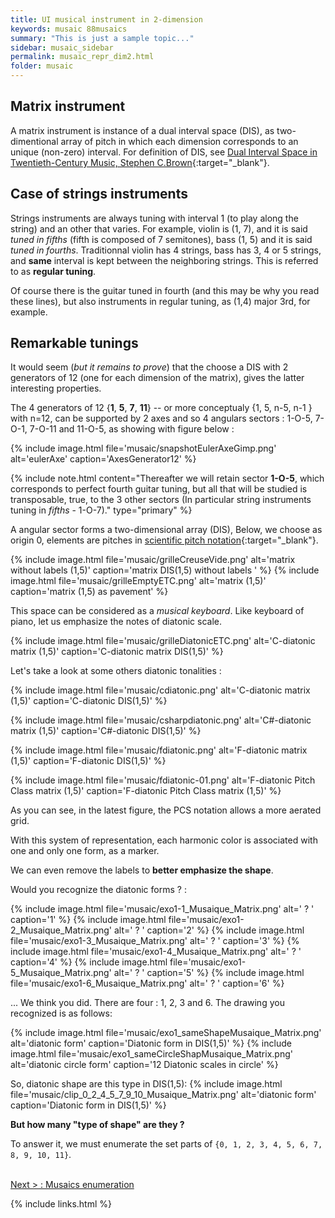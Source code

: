 ```yaml
---
title: UI musical instrument in 2-dimension
keywords: musaic 88musaics
summary: "This is just a sample topic..."
sidebar: musaic_sidebar
permalink: musaic_repr_dim2.html
folder: musaic
---
```



## Matrix instrument

A matrix instrument is instance of a dual interval space (DIS), as two-dimentional array of pitch in which each dimension corresponds to an unique (non-zero) interval. For definition of DIS, see [Dual Interval Space in Twentieth-Century Music, Stephen C.Brown](http://mts.oxfordjournals.org/content/25/1/35.abstract){:target="_blank"}.


## Case of strings instruments

Strings instruments are always tuning with interval 1 (to play along the string) and an other that varies. For example, violin is (1, 7), and it is said *tuned in fifths* (fifth is composed of 7 semitones), bass (1, 5) and it is said *tuned in fourths*. Traditionnal violin has 4 strings, bass has 3, 4 or 5 strings, and **same** interval is kept between the neighboring strings. This is referred to as **regular tuning**.

Of course there is the guitar tuned in fourth (and this may be why you read these lines), but also instruments in regular tuning, as (1,4) major 3rd, for example.

## Remarkable tunings

It would seem (*but it remains to prove*) that the choose a DIS with 2 generators of 12 (one for each dimension of the matrix), gives the latter interesting properties.

The 4 generators of 12 {**1**, **5**, **7**, **11**}  -- or more conceptualy {1, 5, n-5, n-1 } with n=12, can be supported by 2 axes and so 4 angulars sectors : 1-O-5, 7-O-1, 7-O-11 and 11-O-5, as showing with figure below :

{% include image.html file='musaic/snapshotEulerAxeGimp.png'  alt='eulerAxe' caption='AxesGenerator12' %}

{% include note.html content="Thereafter we will retain sector **1-O-5**, which corresponds to perfect fourth guitar tuning, but all that will be studied is transposable, true, to the 3 other sectors (In particular string instruments tuning in *fifths* - 1-O-7)."  type="primary"  %}

A angular sector forms a two-dimensional array (DIS), Below, we choose as origin 0, elements are pitches in [scientific pitch notation](https://en.wikipedia.org/wiki/Scientific_pitch_notation){:target="_blank"}.


{% include image.html file='musaic/grilleCreuseVide.png'  alt='matrix without labels (1,5)' caption='matrix DIS(1,5) without labels ' %}
{% include image.html file='musaic/grilleEmptyETC.png'  alt='matrix (1,5)' caption='matrix (1,5) as pavement' %}

This space can be considered as a *musical keyboard*. Like keyboard of piano, let us emphasize the notes of diatonic scale.

{% include image.html file='musaic/grilleDiatonicETC.png' alt='C-diatonic matrix (1,5)' caption='C-diatonic matrix DIS(1,5)' %}

Let's take a look at some others diatonic tonalities :

{% include image.html file='musaic/cdiatonic.png' alt='C-diatonic matrix (1,5)' caption='C-diatonic DIS(1,5)' %}

{% include image.html file='musaic/csharpdiatonic.png' alt='C#-diatonic matrix (1,5)' caption='C#-diatonic DIS(1,5)' %}

{% include image.html file='musaic/fdiatonic.png' alt='F-diatonic matrix (1,5)' caption='F-diatonic DIS(1,5)' %}

{% include image.html file='musaic/fdiatonic-01.png' alt='F-diatonic Pitch Class  matrix (1,5)' caption='F-diatonic Pitch Class matrix (1,5)' %}

As you can see, in the latest figure, the PCS notation allows a more aerated grid. 

With this system of representation, each harmonic color is associated with one and only one form, as a marker.

We can even remove the labels to **better emphasize the shape**.

Would you recognize the diatonic forms ? :

{% include image.html file='musaic/exo1-1_Musaique_Matrix.png' alt=' ? ' caption='1' %}
{% include image.html file='musaic/exo1-2_Musaique_Matrix.png' alt=' ? ' caption='2' %}
{% include image.html file='musaic/exo1-3_Musaique_Matrix.png' alt=' ? ' caption='3' %}
{% include image.html file='musaic/exo1-4_Musaique_Matrix.png' alt=' ? ' caption='4' %}
{% include image.html file='musaic/exo1-5_Musaique_Matrix.png' alt=' ? ' caption='5' %}
{% include image.html file='musaic/exo1-6_Musaique_Matrix.png' alt=' ? ' caption='6' %}

... We think you did. There are four : 1, 2, 3 and 6. The drawing you recognized is as follows:

{% include image.html file='musaic/exo1_sameShapeMusaique_Matrix.png' alt='diatonic form' caption='Diatonic form in DIS(1,5)' %}
{% include image.html file='musaic/exo1_sameCircleShapMusaique_Matrix.png' alt='diatonic circle form' caption='12 Diatonic scales in circle' %}

So, diatonic shape are this type in DIS(1,5):
{% include image.html file='musaic/clip_0_2_4_5_7_9_10_Musaique_Matrix.png' alt='diatonic form' caption='Diatonic form in DIS(1,5)' %}

**But how many "type of shape" are they ?**

To answer it, we must enumerate the set parts of `{0, 1, 2, 3, 4, 5, 6, 7, 8, 9, 10, 11}`.

<br/>
<a href="musaic_enumeration.html" type="button">Next > : Musaics enumeration</a>

{% include links.html %}
